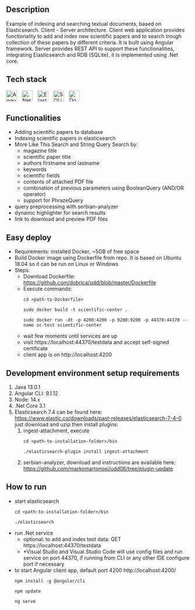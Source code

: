 ## **Description**

Example of indexing and searching textual documents, based on Elasticsearch. 
Client - Server architecture. Client web application provides functionality 
to add and index new scientific papers and to search trough collection of 
these papers by different criteria. It is built using Angular framework. 
Server provides REST API to support these functionalities, integrating 
Elasticsearch and RDB (SQLite), it is implemented using .Net core.

## **Tech stack** 
<img align="left" alt="Angular" width="30px" style="padding-right:10px;" src="https://cdn.jsdelivr.net/gh/devicons/devicon/icons/angularjs/angularjs-plain.svg" />
<img align="left" alt=".Net Core" width="30px" style="padding-right:10px;" src="https://upload.wikimedia.org/wikipedia/commons/e/ee/.NET_Core_Logo.svg" />
<img align="left" alt="Elasticsearch" width="30px" style="padding-right:10px;" src="https://cdn.worldvectorlogo.com/logos/elasticsearch.svg" />
<img align="left" alt="SQLite" width="30px" style="padding-right:10px;" src="https://cdn.jsdelivr.net/gh/devicons/devicon/icons/sqlite/sqlite-original.svg" />
<img align="left" alt="Docker" width="30px" style="padding-right:10px;" src="https://cdn.jsdelivr.net/gh/devicons/devicon/icons/docker/docker-plain-wordmark.svg" />
<br/>
<br/>


## **Functionalities**

* Adding scientific papers to database
* Indexing scientific papers in elasticsearch
* More Like This Search and String Query Search by:
    - magazine title
    - scientific paper title
    - authors firstname and lastname
    - keywords
    - scientific fields
    - contents of attached PDF file
    - combination of previous parameters using BooleanQuery (AND/OR operator)
    - support for PhrazeQuery
* query preprocessing with serbian-analyzer
* dynamic highlighter for search results
* link to download and preview PDF files

## **Easy deploy**

- Requirements: installed Docker, ~5GB of free space
- Build Docker image using Dockerfile from repo. It is based on Ubuntu 18.04 so it can be run on Linux or Windows
- Steps:
    - Download Dockerfile: https://github.com/dobrica/udd/blob/master/Dockerfile
    - Execute commands: 
        ```
        cd <path-to-Dockerfile>
        ```
        ```
        sudo docker build -t scientific-center .
        ```
        ```
        sudo docker run -dt -p 4200:4200 -p 9200:9200 -p 44370:44370 --name sc-test scientific-center
        ```
    - wait few moments until services are up
    - visit https://localhost:44370/testdata and accept self-signed certificate
    - client app is on http://localhost:4200

## **Development environment setup requirements**

1. Java 13.0.1
2. Angular CLI: 9.1.12
3. Node: 14.x
4. .Net Core 3.1
5. Elasticsearch 7.4 can be found here: 
    https://www.elastic.co/downloads/past-releases/elasticsearch-7-4-0
    just download and uzip then install plugins:
    1. ingest-attachment, execute
		```
        cd <path-to-installation-folder>/bin
        ```
        ```
        ./elasticsearch-plugin install ingest-attachment
        ```
	2. serbian-analyzer, download and instructions are available here:
        https://github.com/markomartonosi/udd06/tree/plugin-update 
		
## **How to run**

- start elasticsearch
    ```
    cd <path-to-installation-folder>/bin
    ```
    ```
    ./elasticsearch
    ```
- run .Net service
    - optional: to add and index test data: GET https://localhost:44370/testdata
    - *Visual Studio and Visual Studio Code will use config files and run service on port 44370, if running from CLI
     or any other IDE configure port if necessary
- to start Angular client app, default port 4200 http://localhost:4200/
    ```
    npm install -g @angular/cli
    ```
    ```
    npm update
    ```
    ```
    ng serve 
    ``` 
